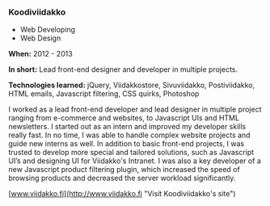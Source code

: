 ### Koodiviidakko

<ul class="list-inline list-divided list-categories">
	<li class="code">Web Developing</li>
	<li class="design">Web Design</li>
</ul>

**When:** 2012 - 2013

**In short:** Lead front-end designer and developer in multiple projects.

**Technologies learned:** jQuery, Viidakkostore, Sivuviidakko, Postiviidakko, HTML emails, Javascript filtering, CSS quirks, Photoshop

I worked as a lead front-end developer and lead designer in multiple project ranging from e-commerce and websites, to Javascript UIs and HTML newsletters. I started out as an intern and improved my developer skills really fast. In no time, I was able to handle complex website projects and guide new interns as well. In addition to basic front-end projects, I was trusted to develop more special and tailored solutions, such as Javascript UI’s and designing UI for Viidakko's Intranet. I was also a key developer of a new Javascript product filtering plugin, which increased the speed of browsing products and decreased the server workload significantly.

[www.viidakko.fi](http://www.viidakko.fi "Visit Koodiviidakko's site")



